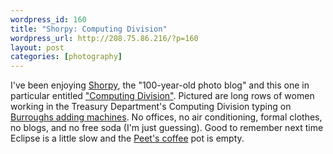 ```yaml
--- 
wordpress_id: 160
title: "Shorpy: Computing Division"
wordpress_url: http://208.75.86.216/?p=160
layout: post
categories: [photography]
---
```

I've been enjoying <a href="http://www.shorpy.com">Shorpy</a>, the "100-year-old photo blog" and this one in particular entitled <a href="http://www.shorpy.com/computing-division">"Computing Division"</a>. Pictured are long rows of women working in the Treasury Department's Computing Division typing on <a href="http://en.wikipedia.org/wiki/Burroughs_Corporation">Burroughs adding machines</a>. No offices, no air conditioning, formal clothes, no blogs, and no free soda (I'm just guessing). Good to remember next time Eclipse is a little slow and the <a href="http://www.peets.com/">Peet's coffee</a> pot is empty.
